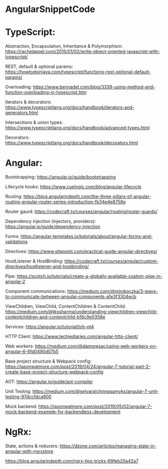 # AngularSnippetCode

# TypeScript:

 

Abstraction, Encapsulation, Inheritance & Polymorphism: https://rachelappel.com/2015/01/02/write-object-oriented-javascript-with-typescript/

REST, default & optional params: https://howtodoinjava.com/typescript/functions-rest-optional-default-params/

Overloading: https://www.bennadel.com/blog/3339-using-method-and-function-overloading-in-typescript.htm

Iterators & decorators: https://www.typescriptlang.org/docs/handbook/iterators-and-generators.html

Intersections & union types: https://www.typescriptlang.org/docs/handbook/advanced-types.html

Decorators: https://www.typescriptlang.org/docs/handbook/decorators.html


# Angular:

 
Bootstrapping: https://angular.io/guide/bootstrapping

Lifecycle hooks: https://www.cuelogic.com/blog/angular-lifecycle

Routing: https://blog.angularindepth.com/the-three-pillars-of-angular-routing-angular-router-series-introduction-fb34e4e8758e

Router gaurd: https://codecraft.tv/courses/angular/routing/router-guards/

Dependency injection (injectors, providers): https://angular.io/guide/dependency-injection

Forms: https://angular-templates.io/tutorials/about/angular-forms-and-validations

Directives: https://www.sitepoint.com/practical-guide-angular-directives/

HostListener & HostBinding: https://codecraft.tv/courses/angular/custom-directives/hostlistener-and-hostbinding/

Pipe: https://scotch.io/tutorials/create-a-globally-available-custom-pipe-in-angular-2

Component communications: https://medium.com/@mirokoczka/3-ways-to-communicate-between-angular-components-a1e3f3304ecb

ViewChildren, ViewChild, ContentChildren & ContentChild: https://medium.com/@tkssharma/understanding-viewchildren-viewchild-contentchildren-and-contentchild-b16c9e0358e 

Services: https://angular.io/tutorial/toh-pt4

HTTP Client: https://www.techiediaries.com/angular-http-client/

Web workers: https://medium.com/@damoresac/using-web-workers-on-angular-6-6fd0490d07b5

Base project structure & Webpack config: https://jasonwatmore.com/post/2019/04/24/angular-7-tutorial-part-2-create-base-project-structure-webpack-config

AOT: https://angular.io/guide/aot-compiler

Unit Tesitng: https://medium.com/@selvarajchinnasamyks/angular-7-unit-testing-97dccfdca900

Mock backend: https://jasonwatmore.com/post/2019/05/02/angular-7-mock-backend-example-for-backendless-development
     

# NgRx:

 

State, actions & reducers: https://dzone.com/articles/managing-state-in-angular-with-ngrxstore

https://blog.angularindepth.com/ngrx-tips-tricks-69feb20a42a7  

 
